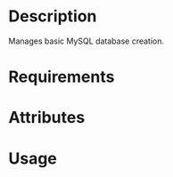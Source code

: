 Description
===========
Manages basic MySQL database creation.

Requirements
============

Attributes
==========

Usage
=====

